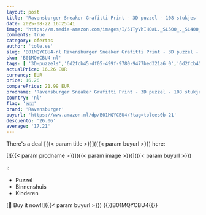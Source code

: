 ```yaml
---
layout: post
title: 'Ravensburger Sneaker Grafitti Print - 3D puzzel - 108 stukjes'
date: 2025-08-22 16:25:41
image: 'https://m.media-amazon.com/images/I/51TyVhIHOaL._SL500_._SL400_.jpg'
comments: true
category: ofertas
author: 'tole.es'
slug: 'B01MQYCBU4-nl Ravensburger Sneaker Grafitti Print - 3D puzzel - 108 stukjes'
sku: 'B01MQYCBU4-nl'
tags: [ '3D-puzzels','6d2fcb45-df05-499f-9780-9477bed321a6_0','6d2fcb45-df05-499f-9780-9477bed321a6_1201','6d2fcb45-df05-499f-9780-9477bed321a6_3701','6d2fcb45-df05-499f-9780-9477bed321a6_5301','6d2fcb45-df05-499f-9780-9477bed321a6_9401','8','8+ jaar','Arborist Merchandising Root','Puzzels','RavensNL','Ravensburger NL PBDD 2024','Self Service','Special Features Stores','Speelgoed & spellen','ravensburger','🇳🇱', ]
actualPrice: 16.26 EUR
currency: EUR
price: 16.26
comparePrice: 21.99 EUR
prodname: 'Ravensburger Sneaker Grafitti Print - 3D puzzel - 108 stukjes'
country: 'nl'
flag: '🇳🇱'
brand: 'Ravensburger'
buyurl: 'https://www.amazon.nl/dp/B01MQYCBU4/?tag=tolees0b-21'
descuento: '26.06'
average: '17.21'
---
```


There's a deal [{{< param title >}}]({{< param buyurl >}})  here:

[![{{< param prodname >}}]({{< param image >}})]({{< param buyurl >}})

ℹ️:

- Puzzel
- Binnenshuis
- Kinderen

[🛒 Buy it now!!]({{< param buyurl >}})
{{<world>}}B01MQYCBU4{{</world>}}
